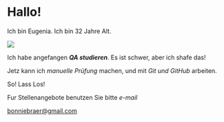 # Hallo!

Ich bin Eugenia. Ich bin 32 Jahre Alt. 

![](https://img.freepik.com/premium-vector/giraffe-head-portrait-from-a-splash-of-watercolor-colored-drawing-realistic-vector-illustration-of-paints_291138-490.jpg?w=740)

Ich habe angefangen ***QA studieren***. Es ist schwer, aber ich shafe das!

Jetz kann ich _manuelle Prüfung_ machen, und mit _Git und GitHub_ arbeiten.

So! Lass Los!

Fur Stellenangebote benutzen Sie bitte _e-mail_

bonniebraer@gmail.com